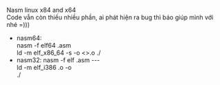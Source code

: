 Nasm linux x84 and x64  
Code vẫn còn thiếu nhiều phần, ai phát hiện ra bug thì báo giúp mình với nhé =)))
- nasm64:   
    nasm -f elf64 <filename>.asm   
    ld -m elf_x86_64 -s -o <name> <<name>>.o 
    ./<name>   
- nasm32:
    nasm -f elf <filename>.asm ---   
    ld -m elf_i386 <name>.o -o <name>    
    ./<name>   
